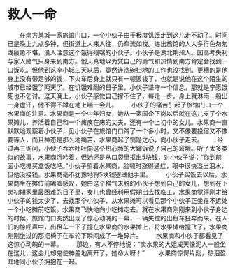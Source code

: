 # 救人一命
　　在南方某城一家旅馆门口，一个小伙子由于极度饥饿走到这儿走不动了。时间已是晚上九点多钟，但街道上人来人往，仍车流如梭。进出旅馆的人大多行色匆匆或疲惫不堪，没人注意这个饿得残喘的小伙子。小伙子是湖北荆州人。因高考失利与家人赌气只身来到南方。他天真地以为凭自己的勇气和热情到南方肯定会找到一口饭吃。但他到这座小城三天以后，竟然连洗碗扫地的工作也没找到。更糟的是他身上没有带足够的钱，下火车后身上就只有一顿饭钱了，也就是说他在这个陌生的城市已经饿了两天了。在饥饿难耐的日子里，小伙子坚守一个信念，那就是宁愿饿死也不乞讨。这天晚上，小伙子感觉自己撑不住了，每走一步，身上就淋雨一般出一身虚汗，他不得不蹲在地上喘一会儿。 
　　小伙子的痛苦引起了旅馆门口一个水果商的注意。水果商是一个中年妇女，她从一家国企下岗以后就在这儿支了个水果摊儿，养活着自己和一个瘫痪在床的丈夫，还有一个上初中的女儿。水果商一直默默地观察着小伙子，见小伙子在旅馆门口蹲了一个多小时，又不像要投宿又不像要等人，而且神态是那么地痛苦，水果商起了恻隐之心，向小伙子走去。 
　　经过再三询问，小伙子吞吞吐吐向这个热心肠的大婶诉说了自己的窘境。听了太多类似的故事，水果商沉吟着，但她还是从口袋里抠出5块钱，对小伙子说：“你到前面小吃摊买盒饭吃吧。”小伙子望着水果商，脸顿时涨得通红，眼中很快溢出泪水，但他没接钱。水果商毫不犹豫地将5块钱塞进他手里。 
　　小伙子买饭去以后，水果商坐在摊位前唏嘘感叹，她由这个稚气未脱的小伙子想到自己的女儿，想到在下岗初期家里最困难的日子里，女儿也曾经利用假期出去找临工，水果商觉得刚才给小伙子的钱太少了，去找那个小伙子，从水果摊可以看见那个小伙子正坐在不远处一个小吃摊前吃饭。水果商飞快地向小吃摊走去。就在水果商刚刚来到小伙子身边的时候，旅馆门口突然出现了惊心动魄的一幕，一辆失控的出租车狂奔而来。在人们的惊呼声中，出租车一下子撞在水果商的水果摊上，将水果摊给撞飞了，水果商刚刚坐过的那把椅子在车轮下瞬间成了一堆碎片。 
　　水果商和小伙子都看见了这惊心动魄的一幕。 
　　那边，有人不停地说：“卖水果的大姐成天像泥人一般坐在这儿，这会儿却鬼使神差地离开了，她命大呀！” 
　　水果商惊愕片刻，热泪盈眶地同小伙子拥抱在一起。
 